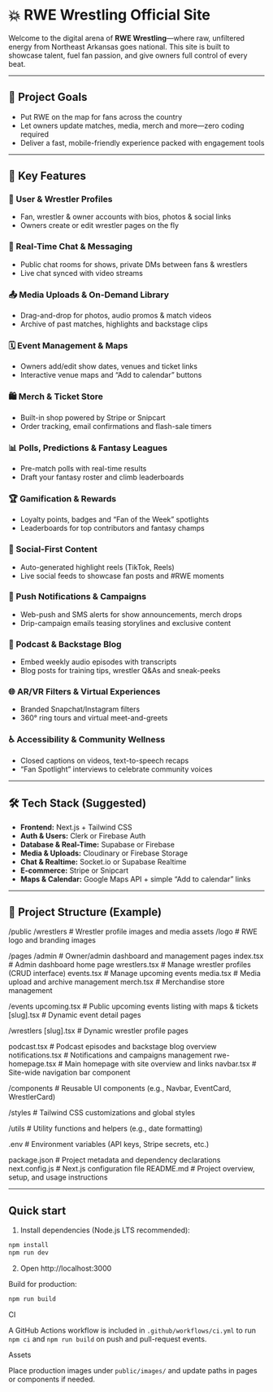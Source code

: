 # 💥 RWE Wrestling Official Site

Welcome to the digital arena of **RWE Wrestling**—where raw, unfiltered energy from Northeast Arkansas goes national. This site is built to showcase talent, fuel fan passion, and give owners full control of every beat.

---

## 🎯 Project Goals
- Put RWE on the map for fans across the country  
- Let owners update matches, media, merch and more—zero coding required  
- Deliver a fast, mobile-friendly experience packed with engagement tools  

---

## 🚀 Key Features

### 👥 User & Wrestler Profiles  
- Fan, wrestler & owner accounts with bios, photos & social links  
- Owners create or edit wrestler pages on the fly  

### 💬 Real-Time Chat & Messaging  
- Public chat rooms for shows, private DMs between fans & wrestlers  
- Live chat synced with video streams  

### 📤 Media Uploads & On-Demand Library  
- Drag-and-drop for photos, audio promos & match videos  
- Archive of past matches, highlights and backstage clips  

### 🗓️ Event Management & Maps  
- Owners add/edit show dates, venues and ticket links  
- Interactive venue maps and “Add to calendar” buttons  

### 🛍️ Merch & Ticket Store  
- Built-in shop powered by Stripe or Snipcart  
- Order tracking, email confirmations and flash-sale timers  

### 📊 Polls, Predictions & Fantasy Leagues  
- Pre-match polls with real-time results  
- Draft your fantasy roster and climb leaderboards  

### 🏆 Gamification & Rewards  
- Loyalty points, badges and “Fan of the Week” spotlights  
- Leaderboards for top contributors and fantasy champs  

### 📱 Social-First Content  
- Auto-generated highlight reels (TikTok, Reels)  
- Live social feeds to showcase fan posts and #RWE moments  

### 📣 Push Notifications & Campaigns  
- Web-push and SMS alerts for show announcements, merch drops  
- Drip-campaign emails teasing storylines and exclusive content  

### 🎤 Podcast & Backstage Blog  
- Embed weekly audio episodes with transcripts  
- Blog posts for training tips, wrestler Q&As and sneak-peeks  

### 🌐 AR/VR Filters & Virtual Experiences  
- Branded Snapchat/Instagram filters  
- 360° ring tours and virtual meet-and-greets  

### ♿ Accessibility & Community Wellness  
- Closed captions on videos, text-to-speech recaps  
- “Fan Spotlight” interviews to celebrate community voices  

---

## 🛠️ Tech Stack (Suggested)
- **Frontend:** Next.js + Tailwind CSS  
- **Auth & Users:** Clerk or Firebase Auth  
- **Database & Real-Time:** Supabase or Firebase  
- **Media & Uploads:** Cloudinary or Firebase Storage  
- **Chat & Realtime:** Socket.io or Supabase Realtime  
- **E-commerce:** Stripe or Snipcart  
- **Maps & Calendar:** Google Maps API + simple “Add to calendar” links

---

## 📁 Project Structure (Example)
/public
  /wrestlers           # Wrestler profile images and media assets
  /logo                # RWE logo and branding images

/pages
  /admin               # Owner/admin dashboard and management pages
    index.tsx          # Admin dashboard home page
    wrestlers.tsx      # Manage wrestler profiles (CRUD interface)
    events.tsx         # Manage upcoming events
    media.tsx          # Media upload and archive management
    merch.tsx          # Merchandise store management
  
  /events
    upcoming.tsx       # Public upcoming events listing with maps & tickets
    [slug].tsx         # Dynamic event detail pages
  
  /wrestlers
    [slug].tsx         # Dynamic wrestler profile pages
  
  podcast.tsx          # Podcast episodes and backstage blog overview
  notifications.tsx    # Notifications and campaigns management
  rwe-homepage.tsx     # Main homepage with site overview and links
  navbar.tsx           # Site-wide navigation bar component

/components            # Reusable UI components (e.g., Navbar, EventCard, WrestlerCard)

/styles                # Tailwind CSS customizations and global styles

/utils                 # Utility functions and helpers (e.g., date formatting)

.env                   # Environment variables (API keys, Stripe secrets, etc.)

package.json           # Project metadata and dependency declarations
next.config.js         # Next.js configuration file
README.md              # Project overview, setup, and usage instructions

---

## Quick start

1. Install dependencies (Node.js LTS recommended):

```powershell
npm install
npm run dev
```

2. Open http://localhost:3000

Build for production:

```powershell
npm run build
```

CI

A GitHub Actions workflow is included in `.github/workflows/ci.yml` to run `npm ci` and `npm run build` on push and pull-request events.

Assets

Place production images under `public/images/` and update paths in pages or components if needed.

